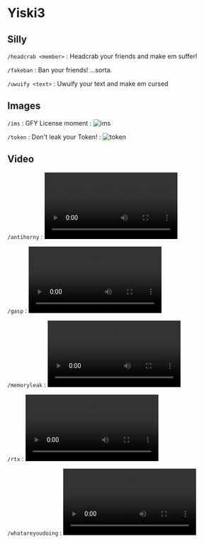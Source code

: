 # Yiski3

<primary-label ref="author-asojidev"/>

## Silly

`/headcrab <member>`
: Headcrab your friends and make em suffer!

`/fakeban`
: Ban your friends! ...sorta.

`/uwuify <text>`
: Uwuify your text and make em cursed

## Images

`/ims`
: GFY License moment
: ![ims](dreadfulims.png)

`/token`
: Don't leak your Token!
: ![token](token.png)

## Video

`/antihorny`
: <video src="antihorny.mp4" preview-src="antihornythumbnail.png"/>

`/gasp`
: <video src="gasp.mp4" preview-src="gaspthumbnail.png"/>

`/memoryleak`
: <video src="memoryleak.mp4" preview-src="memoryleakthumbnail.png"/>

`/rtx`
: <video src="rtx.mp4" preview-src="rtxthumbnail.png"/>

`/whatareyoudoing`
: <video src="whatareyoudoing.mp4" preview-src="whatareyoudoingthumbnail.png"/>
